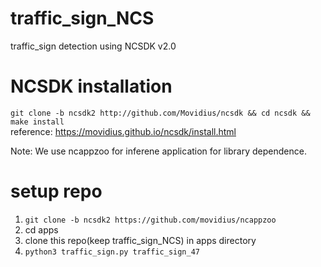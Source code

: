 # traffic_sign_NCS
traffic_sign detection using NCSDK v2.0

# NCSDK installation
`git clone -b ncsdk2 http://github.com/Movidius/ncsdk && cd ncsdk && make install`  
reference: https://movidius.github.io/ncsdk/install.html

Note: We use ncappzoo for inferene application for library dependence.

# setup repo

1. `git clone -b ncsdk2 https://github.com/movidius/ncappzoo`  
2. cd apps  
3. clone this repo(keep traffic_sign_NCS) in apps directory  
4. `python3 traffic_sign.py traffic_sign_47`  
